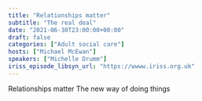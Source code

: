 ```yaml
---
title: "Relationships matter"
subtitle: "The real deal"
date: "2021-06-30T23:00:00+00:00"
draft: false
categories: ["Adult social care"]
hosts: ["Michael McEwan"]
speakers: ["Michelle Drumm"]
iriss_episode_libsyn_url: "https://wwww.iriss.org.uk"
---
```

Relationships matter
The new way of doing things